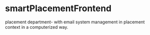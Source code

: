 # smartPlacementFrontend
placement department- with email system management in placement context in a computerized way.

